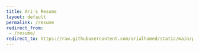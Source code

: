 ```yaml
---
title: Ari's Resume
layout: default
permalink: /resume
redirect_from:
 - /resume/
redirect_to: https://raw.githubusercontent.com/arialhamed/static/main/pdf/cv-2023-09-13.pdf
---
```

